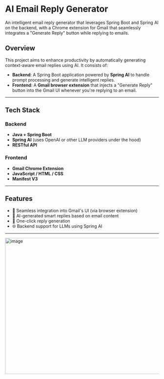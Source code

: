 
# AI Email Reply Generator

An intelligent email reply generator that leverages Spring Boot and Spring AI on the backend, with a Chrome extension for Gmail that seamlessly integrates a "Generate Reply" button while replying to emails.

## Overview

This project aims to enhance productivity by automatically generating context-aware email replies using AI. It consists of:

- **Backend**: A Spring Boot application powered by **Spring AI** to handle prompt processing and generate intelligent replies.
- **Frontend**: A **Gmail browser extension** that injects a "Generate Reply" button into the Gmail UI whenever you're replying to an email.

---

## Tech Stack

### Backend
- **Java + Spring Boot**
- **Spring AI** (uses OpenAI or other LLM providers under the hood)
- **RESTful API**

### Frontend
- **Gmail Chrome Extension**
- **JavaScript / HTML / CSS**
- **Manifest V3**

---

## Features

- 🔌 Seamless integration into Gmail's UI (via browser extension)
- 🧠 AI-generated smart replies based on email content
- 📨 One-click reply generation
- 🌐 Backend support for LLMs using Spring AI

---

<img width="1217" height="446" alt="image" src="https://github.com/user-attachments/assets/776077b5-5214-4f7d-b6e1-b776d01c4297" />


